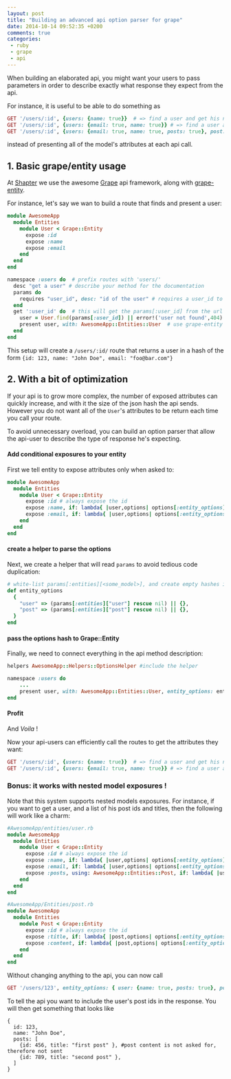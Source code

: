 ```yaml
---
layout: post
title: "Building an advanced api option parser for grape"
date: 2014-10-14 09:52:35 +0200
comments: true
categories: 
 - ruby
 - grape
 - api
---
```



When building an elaborated api, you might want your users to pass parameters in order to describe exactly what response they expect from the api.

For instance, it is useful to be able to do something as 

```ruby
GET '/users/:id', {users: {name: true}}  # => find a user and get his name only
GET '/users/:id', {users: {email: true, name: true}} # => find a user and get both his name and email
GET '/users/:id', {users: {email: true, name: true, posts: true}, post: {title: true}} # => find a user and get his name, his email, and all his posts titles
```
instead of presenting all of the model's attributes at each api call.
## 1. Basic grape/entity usage

At [Shapter](http://shapter.com) we use the awesome [Grape](https://github.com/intridea/grape) api framework, along with [grape-entity](https://github.com/intridea/grape-entity).

For instance, let's say we wan to build a route that finds and present a user:

```ruby AwesomeApp/entities/user.rb
module AwesomeApp
  module Entities
    module User < Grape::Entity
      expose :id
      expose :name
      expose :email
    end
  end
end
```

```ruby api/users.rb
namespace :users do  # prefix routes with 'users/'
  desc "get a user" # describe your method for the documentation
  params do 
    requires "user_id", desc: "id of the user" # requires a user_id to be passed
  end
  get ':user_id' do  # this will get the params[:user_id] from the url
    user = User.find(params[:user_id]) || error!('user not found',404) # find the user
    present user, with: AwesomeApp::Entities::User  # use grape-entity to present the model
  end
end
```

This setup will create a `/users/:id/` route that returns a user in a hash of the form `{id: 123, name: "John Doe", email: "foo@bar.com"}`

## 2. With a bit of optimization

If your api is to grow more complex, the number of exposed attributes can quickly increase, and with it the size of the json hash the api sends. However you do not want all of the `User`'s attributes to be return each time you call your route.

To avoid unnecessary overload, you can build an option parser that allow the api-user to describe the type of response he's expecting.

#### Add conditional exposures to your entity

First we tell entity to expose attributes only when asked to:

```ruby AwesomeApp/entities/user.rb
module AwesomeApp
  module Entities
    module User < Grape::Entity
      expose :id # always expose the id
      expose :name, if: lambda{ |user,options| options[:entity_options]["user"][:name]}   #conditional exposure
      expose :email, if: lambda{ |user,options| options[:entity_options]["user"][:email]} #conditional exposure
    end
  end
end
```

#### create a helper to parse the options

Next, we create a helper that will read `params` to avoid tedious code duplication:

```ruby AwesomeApp/Helpers/OptionsHelper
# white-list params[:entities][<some_model>], and create empty hashes if needed:
def entity_options
  {
    "user" => (params[:entities]["user"] rescue nil) || {},
    "post" => (params[:entities]["post"] rescue nil) || {},
  }
end
```

#### pass the options hash to Grape::Entity

Finally, we need to connect everything in the api method description:

```ruby api/users.rb
helpers AwesomeApp::Helpers::OptionsHelper #include the helper

namespace :users do  
    ...
    present user, with: AwesomeApp::Entities::User, entity_options: entity_options #simple call entity_options
end
```

#### Profit

And _Voila_ !

Now your api-users can efficiently call the routes to get the attributes they want:
```ruby
GET '/users/:id', {users: {name: true}}  # => find a user and get his name only
GET '/users/:id', {users: {email: true, name: true}} # => find a user and get both his name and email
```

### Bonus: it works with nested model exposures !

Note that this system supports nested models exposures. For instance, if you want to get a user, and a list of his post ids and titles, then the following will work like a charm:

```ruby AwesomeApp/entities/user.rb
#AwesomeApp/entities/user.rb
module AwesomeApp
  module Entities
    module User < Grape::Entity
      expose :id # always expose the id
      expose :name, if: lambda{ |user,options| options[:entity_options]["user"][:name]}   #conditional exposure
      expose :email, if: lambda{ |user,options| options[:entity_options]["user"][:email]} #conditional exposure
      expose :posts, using: AwesomeApp::Entities::Post, if: lambda{ |user,options| options[:entity_options]["user"][:posts]} # present user's posts
    end
  end
end

#AwesomeApp/Entities/post.rb
module AwesomeApp
  module Entities
    module Post < Grape::Entity
      expose :id # always expose the id
      expose :title, if: lambda{ |post,options| options[:entity_options]["post"][:name]}   #conditional exposure
      expose :content, if: lambda{ |post,options| options[:entity_options]["post"][:email]} #conditional exposure
    end
  end
end
```

Without changing anything to the api, you can now call
```ruby
GET '/users/123', entity_options: { user: {name: true, posts: true}, post: {title: true}}
```
To tell the api you want to include the user's post ids in the response. You will then get something that looks like
```
{
  id: 123,
  name: "John Doe",
  posts: [
    {id: 456, title: "first post" }, #post content is not asked for, therefore not sent
    {id: 789, title: "second post" },
  ]
}
```
